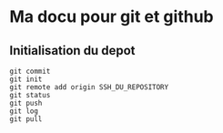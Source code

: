  # Ma docu pour git et github

 ## Initialisation du depot

```
git commit
git init
git remote add origin SSH_DU_REPOSITORY
git status
git push
git log
git pull
```


